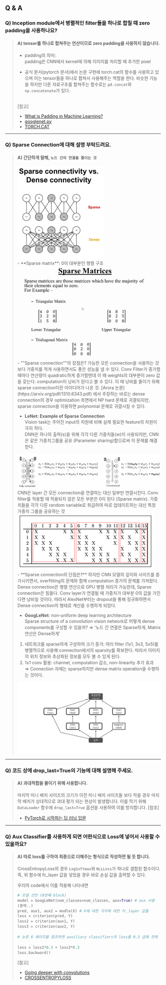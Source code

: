 ## Q & A
 
### Q) Inception module에서 병렬적인 filter들을 하나로 합칠 때 zero padding을 사용하나요?
> #### A) tensor를 하나로 합쳐주는 연산이므로 zero padding을 사용하지 않습니다.
> 
> - padding의 의미:   
> padding은 CNN에서 kernel에 의해 이미지를 처리할 때 추가한 pixel   
> 
> - 공식 문서(pytorch 문서)에서 논문 구현에 torch.cat의 함수를 사용하고 있으며 이는 tensor들을 하나로 합쳐서 사용해주는 역할을 한다. 비슷한 기능을 하지만 다른 자료구조를 합쳐주는 함수로는 `pd.concat`와 `np.concatenate`가 있다.  
> <br>
>   [참고]
>   
> - [What is Padding in Machine Learning?](https://deepai.org/machine-learning-glossary-and-terms/padding)
> - [googlenet.py](https://github.com/pytorch/vision/blob/master/torchvision/models/googlenet.py)
> - [TORCH.CAT](https://pytorch.org/docs/stable/generated/torch.cat.html)

----

### Q) Sparse Connection에 대해 설명 부탁드려요.
> #### A) 간단하게 말해, `노드 간의 연결을 줄이는 것`
> <img src='image/sparse_vs_dense.png' height = '300'>
> <br>  
> - **Sparse matrix**: 0이 대부분인 행렬 구조
> <img src='image/sparse_matrix.jpg' height = '300'>
> <br>
> - ""Sparse connection""의 장점은?    
> 가능한 모든 connection을 사용하는 것보다 가중치를 적게 사용하면서도 좋은 성능을 낼 수 있다.     
> Conv Filter가 증가할 때마다 연산량이 quadratic하게 증가할텐데 이 때 weights의 대부분이 zero 값을 갖는다. 
> computation이 낭비가 된다고 볼 수 있다. 이 때 낭비를 줄이기 위해 sparse connection이란 아이디어가 나온 것.    
> [Arora 논문](https://arxiv.org/pdf/1310.6343.pdf) 에서 주장하는 바로는 dense connection의 경우 optimization 측면에서 NP hard 문제로 귀결되지만, sparse connection을 이용하면 polynomial 문제로 귀결시킬 수 있다.       
>   
>   - **LeNet: Example of Sparse Connection**     
>   Vision task는 주어진 input의 차원에 비해 실제 필요한 feature의 차원이 극히 작다.    
>   DNN은 하나의 출력(s)을 위해 각각 다른 가중치들(w)이 사용되지만, CNN은 같은 가중치그룹을 공유 (Parameter sharing)함으로써 이 문제를 해결한다.     
>   <img src='image/DNN_vs_CNN.png'>     
>   CNN은 layer 간 모든 connection을 연결하는 대신 일부만 연결시킨다. Conv filter를 적용할 때 적용되지 않은 모든 부분은 0이 된다 (Sparse matrix). 가중치들을 각각 다른 random variable로 취급하여 따로 업데이트하는 대신 특정 가중치 그룹을 공유하는 것     
>   <img src='image/lenet.png'>
>   <br>   
>   -	**Sparse connection의 단점은?**   
>   하지만 CNN 모델의 깊이와 사이즈를 증가시키면서, overfitting의 문제와 함께 computation 증가의 문제를 가져왔다. Dense connection은 행렬 연산으로 GPU 병렬 처리가 가능한데, Sparse connection은 힘들다. Conv layer가 연결될 때 가중치가 대부분 0의 값을 가진다면 낭비일 것이다. 따라서 AlexNet부터는 dropout을 통해 정규화하면서 Dense connection의 형태로 계산을 수행하게 되었다.    
>   
>   - **GoogLeNet**: non-uniform deep learning architecture      
>   Sparse structure of a convolution vision network로 어떻게 dense components를 구성할 수 있을까?
>   ⇒ ‘노드 간 연결은 Sparse하게, Matrix 연산은 Dense하게’
>   1) 네트워크를 sparse하게 구성하여 크기 증가: 여러 filter (1x1, 3x3, 5x5)를 병렬적으로 사용해 connection에서의 sparsity를 확보한다. 따라서 이미지의 위치 정보와 추상화된 정보를 모두 볼 수 있게 된다.
>   2) 1x1 conv 활용: channel, computation 감소, non-linearity 추가 효과     
>   ⇒ Connection 자체는 sparse하지만 dense matrix operation을 수행하는 것이다.
>   <img src='image/inception.png'>

----

### Q) 코드 상에 drop_last=True의 기능에 대해 설명해 주세요.
> #### A) 과대적합을 줄이기 위해 사용합니다.
> 마지막 미니 배치 사이즈의 크기가 이전 미니 배치 사이즈들 보다 작을 경우 마지막 배치가 상대적으로 과대 평가 되는 현상이 발생합니다. 이를 막기 위해 `DataLoader` 함수에 `drop_last=True` 옵션을 사용하여 이를 방지합니다.
> [참조]
> - [PyTorch로 시작하는 딥 러닝 입문](https://wikidocs.net/60324)

----

### Q) Aux Classifier를 사용하게 되면 어떤식으로 Loss에 넣어서 사용할 수 있을까요?
> #### A) 따로 loss를 구하여 최종으로 더해주는 형식으로 작성하면 될 듯 합니다.
> CrossEntropyLoss의 경우 `LogSoftmax`와 `NLLLoss`가 하나로 결합된 함수이다.  
> 즉, 위 함수에 fc_layer 값을 넣었을 경우 바로 손실 값을 출력할 수 있다.  
> 
> 우리의 code에서 이를 적용해 나타내면  
> ```python
> # 모델 선언 (8번째 block)
> model = GoogLeNet(num_classes=num_classes, aux=True) # aux 사용
> (중략..)
> pred, aux1, aux2 = modle(X) # X에 대한 각각에 대한 fc_layer 값들
> loss = criterion(pred, Y)
> loss2 = criterion(aux1, Y)
> loss3 = criterion(aux2, Y)
> 
> # 논문 6 페이지를 참조하면 auxiliary classifiers의 loss를 0.3 곱해 전체 loss에 더해 준다고 나와있다.
> 
> loss = loss2*0.3 + loss3*0.3 
> loss.backward()
> ```
> [참고]
> - [Going deeper with convolutions](https://arxiv.org/pdf/1409.4842.pdf)
> - [CROSSENTROPYLOSS](https://pytorch.org/docs/stable/generated/torch.nn.CrossEntropyLoss.html)

